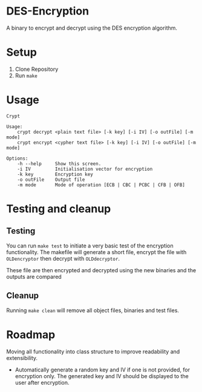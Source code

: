 # DES-Encryption

A binary to encrypt and decrypt using the DES encryption algorithm.

# Setup

1. Clone Repository 
2. Run `make`

# Usage

```
Crypt

Usage:
    crypt decrypt <plain text file> [-k key] [-i IV] [-o outFile] [-m mode]
    crypt encrypt <cypher text file> [-k key] [-i IV] [-o outFile] [-m mode]

Options:
    -h --help     Show this screen.
    -i IV         Initialisation vector for encryption
    -k key        Encryption key
    -o outFile    Output file
    -m mode       Mode of operation [ECB | CBC | PCBC | CFB | OFB]
```

# Testing and cleanup

## Testing
You can run `make test` to initiate a very basic test of the encryption functionality.
The makefile will generate a short file, encrypt the file with `OLDencryptor` then decrypt with `OLDdecryptor`. 

These file are then encrypted and decrypted using the new binaries and the outputs are compared

## Cleanup
Running `make clean` will remove all object files, binaries and test files.

# Roadmap

Moving all functionality into class structure to improve readability and extensibility.

- Automatically generate a random key and IV if one is not provided, for encryption only. The generated key and IV should be displayed to the user after encryption.
